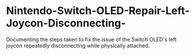 # Nintendo-Switch-OLED-Repair-Left-Joycon-Disconnecting-
Documenting the steps taken to fix the issue of the Switch OLED's left joycon repeatedly disconnecting while physically attached.
